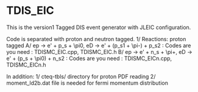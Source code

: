 # TDIS_EIC
This is the version1 Tagged DIS event generator with JLEIC configuration.

Code is separated with proton and neutron tagged.
1/ Reactions: proton tagged
A/ ep -> e' + p_s + \pi0,  eD -> e' + (p_s1 + \pi-)  + p_s2
: Codes are you need : TDISMC_EIC.cpp, TDISMC_EIC.h
B/ ep -> e' + n_s + \pi+, eD -> e' + (p_s + \pi0)  + n_s2
: Codes are you need : TDISMC_EICn.cpp, TDISMC_EICn.h

In addition:
1/ cteq-tbls/ directory for proton PDF reading
2/ moment_ld2b.dat file is needed for fermi momentum distribution
